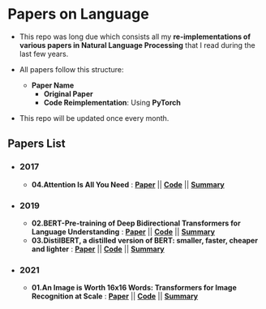 # Papers on Language

- This repo was long due which consists all my **re-implementations of various papers in Natural Language Processing** that I read during the last few years.

- All papers follow this structure:
  * **Paper Name**
    - **Original Paper**
    - **Code Reimplementation**: Using **PyTorch**
    
- This repo will be updated once every month.

## Papers List

- ### 2017
  - **04.Attention Is All You Need** : [**Paper**](https://arxiv.org/pdf/1706.03762v5.pdf) || [**Code**](https://github.com/AdiNarendra98/Papers-on-Language/tree/main/Re-Implementations/04.Attention%20Is%20All%20You%20Need) || [**Summary**](https://github.com/AdiNarendra98/Papers-on-Language/tree/main/Paper%20Summaries/04.Attention%20Is%20All%20You%20Need)
  
- ### 2019
  - **02.BERT-Pre-training of Deep Bidirectional Transformers for Language Understanding** : [**Paper**](https://arxiv.org/pdf/1810.04805v2.pdf) || [**Code**](https://github.com/AdiNarendra98/Papers-on-Language/tree/main/Re-Implementations/02.BERT-Pre-training%20of%20Deep%20Bidirectional%20Transformers%20for%20Language%20Understanding) || [**Summary**](https://github.com/AdiNarendra98/Papers-on-Language/tree/main/Paper%20Summaries/02.BERT-Pre-training%20of%20Deep%20Bidirectional%20Transformers%20for%20Language%20Understanding)
  - **03.DistilBERT, a distilled version of BERT: smaller, faster, cheaper and lighter** : [**Paper**](https://arxiv.org/pdf/1910.01108v4.pdf) || [**Code**](https://github.com/AdiNarendra98/Papers-on-Language/tree/main/Re-Implementations/03.DistilBERT%2C%20a%20distilled%20version%20of%20BERT-%20smaller%2C%20faster%2C%20cheaper%20and%20lighter) || [**Summary**](https://github.com/AdiNarendra98/Papers-on-Language/tree/main/Paper%20Summaries/03.DistilBERT%2C%20a%20distilled%20version%20of%20BERT-%20smaller%2C%20faster%2C%20cheaper%20and%20lighter)

- ### 2021
  - **01.An Image is Worth 16x16 Words: Transformers for Image Recognition at Scale** : [**Paper**](https://arxiv.org/abs/2010.11929) || [**Code**](https://github.com/AdiNarendra98/Papers-on-Language/tree/main/Re-Implementations/01.An%20Image%20is%20Worth%2016x16%20Words-Transformers%20for%20Image%20Recognition%20at%20Scale) || [**Summary**](https://github.com/AdiNarendra98/Papers-on-Language/tree/main/Paper%20Summaries/01.An%20Image%20is%20Worth%2016x16%20Words-Transformers%20for%20Image%20Recognition%20at%20Scale)
